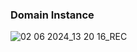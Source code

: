 
### Domain Instance
![02 06 2024_13 20 16_REC](https://github.com/zyphyxx/django-api/assets/127572883/8fec8117-d39f-45f2-b080-d82e03dbb467)
